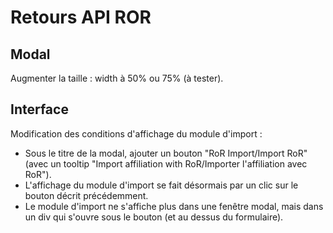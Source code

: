 # Retours API ROR

## Modal

Augmenter la taille : width à 50% ou 75% (à tester).

## Interface

Modification des conditions d'affichage du module d'import :

- Sous le titre de la modal, ajouter un bouton "RoR Import/Import RoR" (avec un tooltip "Import affiliation with RoR/Importer l'affiliation avec RoR").
- L'affichage du module d'import se fait désormais par un clic sur le bouton décrit précédemment.
- Le module d'import ne s'affiche plus dans une fenêtre modal, mais dans un div qui s'ouvre sous le bouton (et au dessus du formulaire).

